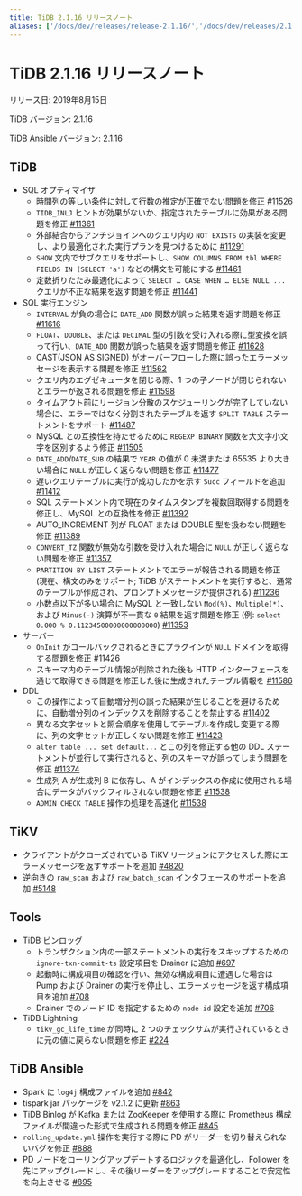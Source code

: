 ```yaml
---
title: TiDB 2.1.16 リリースノート
aliases: ['/docs/dev/releases/release-2.1.16/','/docs/dev/releases/2.1.16/']
---
```


# TiDB 2.1.16 リリースノート

リリース日: 2019年8月15日

TiDB バージョン: 2.1.16

TiDB Ansible バージョン: 2.1.16

## TiDB

+ SQL オプティマイザ
    - 時間列の等しい条件に対して行数の推定が正確でない問題を修正 [#11526](https://github.com/pingcap/tidb/pull/11526)
    - `TIDB_INLJ` ヒントが効果がないか、指定されたテーブルに効果がある問題を修正 [#11361](https://github.com/pingcap/tidb/pull/11361)
    - 外部結合からアンチジョインへのクエリ内の `NOT EXISTS` の実装を変更し、より最適化された実行プランを見つけるために [#11291](https://github.com/pingcap/tidb/pull/11291)
    - `SHOW` 文内でサブクエリをサポートし、`SHOW COLUMNS FROM tbl WHERE FIELDS IN (SELECT 'a')` などの構文を可能にする [#11461](https://github.com/pingcap/tidb/pull/11461)
    - 定数折りたたみ最適化によって `SELECT … CASE WHEN … ELSE NULL ...` クエリが不正な結果を返す問題を修正 [#11441](https://github.com/pingcap/tidb/pull/11441)
+ SQL 実行エンジン
    - `INTERVAL` が負の場合に `DATE_ADD` 関数が誤った結果を返す問題を修正 [#11616](https://github.com/pingcap/tidb/pull/11616)
    - `FLOAT`、`DOUBLE`、または `DECIMAL` 型の引数を受け入れる際に型変換を誤って行い、`DATE_ADD` 関数が誤った結果を返す問題を修正 [#11628](https://github.com/pingcap/tidb/pull/11628)
    - CAST(JSON AS SIGNED) がオーバーフローした際に誤ったエラーメッセージを表示する問題を修正 [#11562](https://github.com/pingcap/tidb/pull/11562)
    - クエリ内のエグゼキュータを閉じる際、1 つの子ノードが閉じられないとエラーが返される問題を修正 [#11598](https://github.com/pingcap/tidb/pull/11598)
    - タイムアウト前にリージョン分散のスケジューリングが完了していない場合に、エラーではなく分割されたテーブルを返す `SPLIT TABLE` ステートメントをサポート [#11487](https://github.com/pingcap/tidb/pull/11487)
    - MySQL との互換性を持たせるために `REGEXP BINARY` 関数を大文字小文字を区別するよう修正 [#11505](https://github.com/pingcap/tidb/pull/11505)
    - `DATE_ADD`/`DATE_SUB` の結果で `YEAR` の値が 0 未満または 65535 より大きい場合に `NULL` が正しく返らない問題を修正 [#11477](https://github.com/pingcap/tidb/pull/11477)
    - 遅いクエリテーブルに実行が成功したかを示す `Succ` フィールドを追加 [#11412](https://github.com/pingcap/tidb/pull/11421)
    - SQL ステートメント内で現在のタイムスタンプを複数回取得する問題を修正し、MySQL との互換性を修正 [#11392](https://github.com/pingcap/tidb/pull/11392)
    - AUTO_INCREMENT 列が FLOAT または DOUBLE 型を扱わない問題を修正 [#11389](https://github.com/pingcap/tidb/pull/11389)
    - `CONVERT_TZ` 関数が無効な引数を受け入れた場合に `NULL` が正しく返らない問題を修正 [#11357](https://github.com/pingcap/tidb/pull/11357)
    - `PARTITION BY LIST` ステートメントでエラーが報告される問題を修正 (現在、構文のみをサポート; TiDB がステートメントを実行すると、通常のテーブルが作成され、プロンプトメッセージが提供される) [#11236](https://github.com/pingcap/tidb/pull/11236)
    - 小数点以下が多い場合に MySQL と一致しない `Mod(%)`、`Multiple(*)`、および `Minus(-)` 演算が不一貫な `0` 結果を返す問題を修正 (例: `select 0.000 % 0.11234500000000000000`) [#11353](https://github.com/pingcap/tidb/pull/11353)
+ サーバー
    - `OnInit` がコールバックされるときにプラグインが `NULL` ドメインを取得する問題を修正 [#11426](https://github.com/pingcap/tidb/pull/11426)
    - スキーマ内のテーブル情報が削除された後も HTTP インターフェースを通じて取得できる問題を修正した後に生成されたテーブル情報を [#11586](https://github.com/pingcap/tidb/pull/11586)
+ DDL
    - この操作によって自動増分列の誤った結果が生じることを避けるために、自動増分列のインデックスを削除することを禁止する [#11402](https://github.com/pingcap/tidb/pull/11402)
    - 異なる文字セットと照合順序を使用してテーブルを作成し変更する際に、列の文字セットが正しくない問題を修正 [#11423](https://github.com/pingcap/tidb/pull/11423)
    - `alter table ... set default...` とこの列を修正する他の DDL ステートメントが並行して実行されると、列のスキーマが誤ってしまう問題を修正 [#11374](https://github.com/pingcap/tidb/pull/11374)
    - 生成列 A が生成列 B に依存し、A がインデックスの作成に使用される場合にデータがバックフィルされない問題を修正 [#11538](https://github.com/pingcap/tidb/pull/11538)
    - `ADMIN CHECK TABLE` 操作の処理を高速化 [#11538](https://github.com/pingcap/tidb/pull/11676)

## TiKV

+ クライアントがクローズされている TiKV リージョンにアクセスした際にエラーメッセージを返すサポートを追加 [#4820](https://github.com/tikv/tikv/pull/4820)
+ 逆向きの `raw_scan` および `raw_batch_scan` インタフェースのサポートを追加 [#5148](https://github.com/tikv/tikv/pull/5148)

## Tools

+ TiDB ビンロッグ
    - トランザクション内の一部ステートメントの実行をスキップするための `ignore-txn-commit-ts` 設定項目を Drainer に追加 [#697](https://github.com/pingcap/tidb-binlog/pull/697)
    - 起動時に構成項目の確認を行い、無効な構成項目に遭遇した場合は Pump および Drainer の実行を停止し、エラーメッセージを返す構成項目を追加 [#708](https://github.com/pingcap/tidb-binlog/pull/708)
    - Drainer でのノード ID を指定するための `node-id` 設定を追加 [#706](https://github.com/pingcap/tidb-binlog/pull/706)
+ TiDB Lightning
    - `tikv_gc_life_time` が同時に 2 つのチェックサムが実行されているときに元の値に戻らない問題を修正 [#224](https://github.com/pingcap/tidb-lightning/pull/224)

## TiDB Ansible

+ Spark に `log4j` 構成ファイルを追加 [#842](https://github.com/pingcap/tidb-ansible/pull/842)
+ tispark jar パッケージを v2.1.2 に更新 [#863](https://github.com/pingcap/tidb-ansible/pull/863)
+ TiDB Binlog が Kafka または ZooKeeper を使用する際に Prometheus 構成ファイルが間違った形式で生成される問題を修正 [#845](https://github.com/pingcap/tidb-ansible/pull/845)
+ `rolling_update.yml` 操作を実行する際に PD がリーダーを切り替えられないバグを修正 [#888](https://github.com/pingcap/tidb-ansible/pull/888)
+ PD ノードをローリングアップデートするロジックを最適化し、Follower を先にアップグレードし、その後リーダーをアップグレードすることで安定性を向上させる [#895](https://github.com/pingcap/tidb-ansible/pull/895)